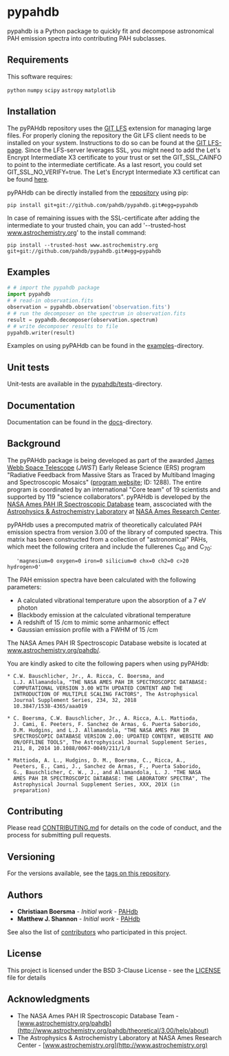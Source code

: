 # pypahdb

pypahdb is a Python package to quickly fit and decompose astronomical
PAH emission spectra into contributing PAH subclasses.

## Requirements

This software requires:

``python``
``numpy``
``scipy``
``astropy``
``matplotlib``

## Installation

The pyPAHdb repository uses the [GIT
LFS](https://github.com/git-lfs/git-lfs) extension for managing large
files. For properly cloning the repository the Git LFS client needs to
be installed on your system. Instructions to do so can be found at the
[GIT LFS-page](https://github.com/git-lfs/git-lfs). Since the
LFS-server leverages SSL, you might need to add the Let's Encrypt
Intermediate X3 certificate to your trust or set the GIT_SSL_CAINFO to
point to the intermediate certificate. As a last resort, you could set
GIT_SSL_NO_VERIFY=true. The Let's Encrypt Intermediate X3 certificat
can be found [here](https://letsencrypt.org/certificates/).

pyPAHdb can be directly installed from the
[repository](https://github.com/pahdb/pypahdb) using pip:

``pip install git+git://github.com/pahdb/pypahdb.git#egg=pypahdb``

In case of remaining issues with the SSL-certificate after adding the
intermediate to your trusted chain, you can add '--trusted-host
www.astrochemistry.org' to the install command:

``pip install --trusted-host www.astrochemistry.org git+git://github.com/pahdb/pypahdb.git#egg=pypahdb``

## Examples

```python
# # import the pypahdb package
import pypahdb
# # read-in observation.fits
observation = pypahdb.observation('observation.fits')
# # run the decomposer on the spectrum in observation.fits
result = pypahdb.decomposer(observation.spectrum)
# # write decomposer results to file
pypahdb.writer(result)
```
Examples on using pyPAHdb can be found in the
[examples](examples)-directory.

## Unit tests

Unit-tests are available in the
[pypahdb/tests](pypahdb/tests)-directory.

## Documentation

Documentation can be found in the
[docs](docs)-directory.

## Background

The pyPAHdb package is being developed as part of the awarded
[James Webb Space Telescope](https://www.jwst.nasa.gov/) (*JWST*)
Early Release Science (ERS) program "Radiative Feedback from Massive
Stars as Traced by Multiband Imaging and Spectroscopic Mosaics"
([program website](http://jwst-ism.org/); ID: 1288). The entire
program is coordinated by an international "Core team" of 19
scientists and supported by 119 "science collaborators". pyPAHdb is
developed by the
[NASA Ames PAH IR Spectroscopic Database](http://www.astrochemistry.org/pahdb/)
team, asscociated with the
[Astrophysics & Astrochemistry Laboratory](http://www.astrochemistry.org)
at [NASA Ames Research Center](https://www.nasa.gov/centers/ames).

pyPAHdb uses a precomputed matrix of theoretically calculated PAH
emission spectra from version 3.00 of the library of computed
spectra. This matrix has been constructed from a collection of
"astronomical" PAHs, which meet the following critera and include the
fullerenes C<sub>60</sub> and C<sub>70</sub>:

       'magnesium=0 oxygen=0 iron=0 silicium=0 chx=0 ch2=0 c>20 hydrogen>0'

The PAH emission spectra have been calculated with the following
parameters:

* A calculated vibrational temperature upon the absorption of a 7 eV
  photon
* Blackbody emission at the calculated vibrational temperature
* A redshift of 15 /cm to mimic some anharmonic effect
* Gaussian emission profile with a FWHM of 15 /cm

The NASA Ames PAH IR Spectroscopic Database website is located at
www.astrochemistry.org/pahdb/.

You are kindly asked to cite the following papers when using pyPAHdb:

    * C.W. Bauschlicher, Jr., A. Ricca, C. Boersma, and
      L.J. Allamandola, "THE NASA AMES PAH IR SPECTROSCOPIC DATABASE:
      COMPUTATIONAL VERSION 3.00 WITH UPDATED CONTENT AND THE
      INTRODUCTION OF MULTIPLE SCALING FACTORS", The Astrophysical
      Journal Supplement Series, 234, 32, 2018
      10.3847/1538-4365/aaa019

    * C. Boersma, C.W. Bauschlicher, Jr., A. Ricca, A.L. Mattioda,
      J. Cami, E. Peeters, F. Sanchez de Armas, G. Puerta Saborido,
      D.M. Hudgins, and L.J. Allamandola, "THE NASA AMES PAH IR
      SPECTROSCOPIC DATABASE VERSION 2.00: UPDATED CONTENT, WEBSITE AND
      ON/OFFLINE TOOLS", The Astrophysical Journal Supplement Series,
      211, 8, 2014 10.1088/0067-0049/211/1/8

    * Mattioda, A. L., Hudgins, D. M., Boersma, C., Ricca, A.,
      Peeters, E., Cami, J., Sanchez de Armas, F., Puerta Saborido,
      G., Bauschlicher, C. W., J., and Allamandola, L. J. "THE NASA
      AMES PAH IR SPECTROSCOPIC DATABASE: THE LABORATORY SPECTRA", The
      Astrophysical Journal Supplement Series, XXX, 201X (in
      preparation)

## Contributing

Please read [CONTRIBUTING.md](CONTRIBUTING.md)
for details on the code of conduct, and the process for submitting
pull requests.

## Versioning

For the versions available, see the
[tags on this repository](https://github.com/pahdb/pypahdb/tags).

## Authors

* **Christiaan Boersma** - *Initial work* - [PAHdb](https://github.com/pahdb)
* **Matthew J. Shannon** - *Initial work* - [PAHdb](https://github.com/pahdb)

See also the list of [contributors](CONTRIBUTORS) who participated
in this project.

## License

This project is licensed under the BSD 3-Clause License - see the
[LICENSE](LICENSE) file for details

## Acknowledgments

* The NASA Ames PAH IR Spectroscopic Database Team -
  [www.astrochemistry.org/pahdb](http://www.astrochemistry.org/pahdb/theoretical/3.00/help/about)
* The Astrophysics & Astrochemistry Laboratory at NASA Ames Research
  Center - [www.astrochemistry.org](http://www.astrochemistry.org)
